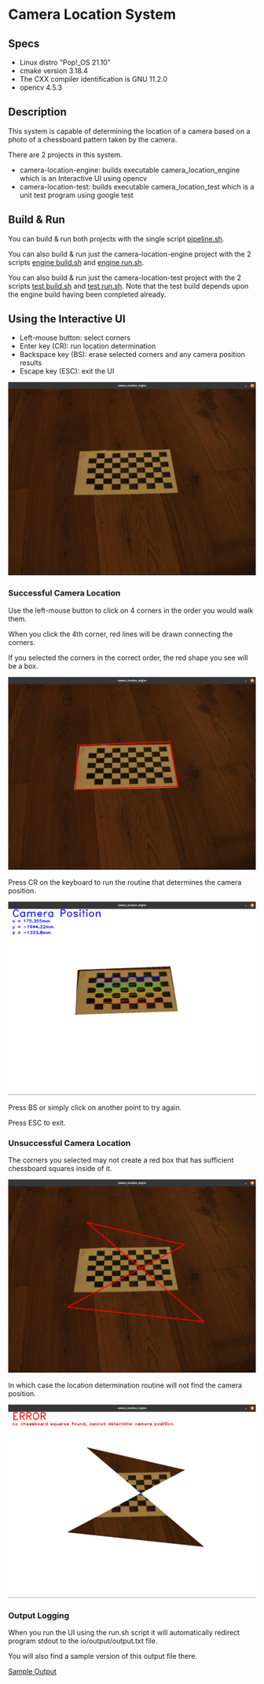 # Camera Location System

## Specs

* Linux distro "Pop!_OS 21.10"
* cmake version 3.18.4
* The CXX compiler identification is GNU 11.2.0
* opencv 4.5.3

## Description

This system is capable of determining the location of a camera based on a photo of a chessboard pattern taken by the camera.

There are 2 projects in this system.

* camera-location-engine: builds executable camera_location_engine which is an Interactive UI using opencv
* camera-location-test: builds executable camera_location_test which is a unit test program using google test

## Build & Run

You can build & run both projects with the single script [pipeline.sh](pipeline.sh).

You can also build & run just the camera-location-engine project with the 2 scripts [engine build.sh](camera-location-engine/build.sh) and [engine run.sh](camera-location-engine/run.sh).

You can also build & run just the camera-location-test project with the 2 scripts [test build.sh](camera-location-test/build.sh) and [test run.sh](camera-location-test/run.sh).  Note that the test build depends upon the engine build having been completed already.

## Using the Interactive UI

* Left-mouse button: select corners
* Enter key (CR): run location determination
* Backspace key (BS): erase selected corners and any camera position results
* Escape key (ESC): exit the UI

![Open UI](camera-location-engine/io/output/01_open_ui.png)

### Successful Camera Location

Use the left-mouse button to click on 4 corners in the order you would walk them.

When you click the 4th corner, red lines will be drawn connecting the corners.

If you selected the corners in the correct order, the red shape you see will be a box.

![4 Board Corners Selected](camera-location-engine/io/output/02_board_corners_good.png)

Press CR on the keyboard to run the routine that determines the camera position.

![Camera Position Determined](camera-location-engine/io/output/03_camera_position_good.png)

Press BS or simply click on another point to try again.

Press ESC to exit.

### Unsuccessful Camera Location

The corners you selected may not create a red box that has sufficient chessboard squares inside of it.

![4 Board Corners Not Selected](camera-location-engine/io/output/04_board_corners_bad.png)

In which case the location determination routine will not find the camera position.

![Camera Position Not Determined](camera-location-engine/io/output/05_camera_position_bad.png)

### Output Logging

When you run the UI using the run.sh script it will automatically redirect program stdout to the io/output/output.txt file.

You will also find a sample version of this output file there.

[Sample Output](camera-location-engine/io/output/output_sample.txt)
